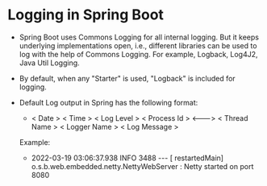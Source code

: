 # Logging in Spring Boot

- Spring Boot uses Commons Logging for all internal logging. But it keeps underlying implementations open, i.e., different libraries can be used to log with the help of Commons Logging. For example, Logback, Log4J2, Java Util Logging.

- By default, when any "Starter" is used, "Logback" is included for logging.

- Default Log output in Spring has the following format:
    - < Date > < Time > < Log Level > < Process Id > <---> < Thread Name > < Logger Name > < Log Message >

    Example:</br>
    - 2022-03-19 03:06:37.938  INFO 3488 --- [  restartedMain] o.s.b.web.embedded.netty.NettyWebServer  : Netty started on port 8080

